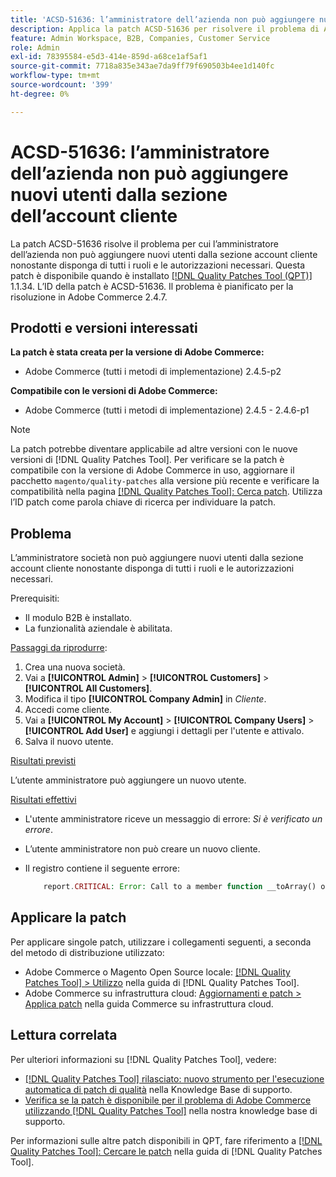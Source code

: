 ```yaml
---
title: 'ACSD-51636: l’amministratore dell’azienda non può aggiungere nuovi utenti dalla sezione dell’account cliente'
description: Applica la patch ACSD-51636 per risolvere il problema di Adobe Commerce, per cui l’amministratore dell’azienda non può aggiungere nuovi utenti dalla sezione dell’account cliente nonostante disponga di tutti i ruoli e le autorizzazioni necessari.
feature: Admin Workspace, B2B, Companies, Customer Service
role: Admin
exl-id: 78395584-e5d3-414e-859d-a68ce1af5af1
source-git-commit: 7718a835e343ae7da9ff79f690503b4ee1d140fc
workflow-type: tm+mt
source-wordcount: '399'
ht-degree: 0%

---
```


# ACSD-51636: l’amministratore dell’azienda non può aggiungere nuovi utenti dalla sezione dell’account cliente

La patch ACSD-51636 risolve il problema per cui l’amministratore dell’azienda non può aggiungere nuovi utenti dalla sezione account cliente nonostante disponga di tutti i ruoli e le autorizzazioni necessari. Questa patch è disponibile quando è installato [[!DNL Quality Patches Tool (QPT)]](/help/announcements/adobe-commerce-announcements/magento-quality-patches-released-new-tool-to-self-serve-quality-patches.md) 1.1.34. L’ID della patch è ACSD-51636. Il problema è pianificato per la risoluzione in Adobe Commerce 2.4.7.

## Prodotti e versioni interessati

**La patch è stata creata per la versione di Adobe Commerce:**

* Adobe Commerce (tutti i metodi di implementazione) 2.4.5-p2

**Compatibile con le versioni di Adobe Commerce:**

* Adobe Commerce (tutti i metodi di implementazione) 2.4.5 - 2.4.6-p1

>[!NOTE]
>
>La patch potrebbe diventare applicabile ad altre versioni con le nuove versioni di [!DNL Quality Patches Tool]. Per verificare se la patch è compatibile con la versione di Adobe Commerce in uso, aggiornare il pacchetto `magento/quality-patches` alla versione più recente e verificare la compatibilità nella pagina [[!DNL Quality Patches Tool]: Cerca patch](https://experienceleague.adobe.com/tools/commerce-quality-patches/index.html). Utilizza l’ID patch come parola chiave di ricerca per individuare la patch.

## Problema

L’amministratore società non può aggiungere nuovi utenti dalla sezione account cliente nonostante disponga di tutti i ruoli e le autorizzazioni necessari.

Prerequisiti:

* Il modulo B2B è installato.
* La funzionalità aziendale è abilitata.

<u>Passaggi da riprodurre</u>:

1. Crea una nuova società.
1. Vai a **[!UICONTROL Admin]** > **[!UICONTROL Customers]** > **[!UICONTROL All Customers]**.
1. Modifica il tipo **[!UICONTROL Company Admin]** in *Cliente*.
1. Accedi come cliente.
1. Vai a **[!UICONTROL My Account]** > **[!UICONTROL Company Users]** > **[!UICONTROL Add User]** e aggiungi i dettagli per l&#39;utente e attivalo.
1. Salva il nuovo utente.

<u>Risultati previsti</u>

L’utente amministratore può aggiungere un nuovo utente.

<u>Risultati effettivi</u>

* L&#39;utente amministratore riceve un messaggio di errore: *Si è verificato un errore*.
* L’utente amministratore non può creare un nuovo cliente.
* Il registro contiene il seguente errore:

  ```PHP
      report.CRITICAL: Error: Call to a member function __toArray() on null in app/code/Magento/LoginAsCustomerLogging/Observer/LogSaveCustomerObserver.php:123
  ```

## Applicare la patch

Per applicare singole patch, utilizzare i collegamenti seguenti, a seconda del metodo di distribuzione utilizzato:

* Adobe Commerce o Magento Open Source locale: [[!DNL Quality Patches Tool] > Utilizzo](<https://experienceleague.adobe.com/docs/commerce-operations/tools/quality-patches-tool/usage.html>) nella guida di [!DNL Quality Patches Tool].
* Adobe Commerce su infrastruttura cloud: [Aggiornamenti e patch > Applica patch](https://experienceleague.adobe.com/docs/commerce-cloud-service/user-guide/develop/upgrade/apply-patches.html) nella guida Commerce su infrastruttura cloud.

## Lettura correlata

Per ulteriori informazioni su [!DNL Quality Patches Tool], vedere:

* [[!DNL Quality Patches Tool] rilasciato: nuovo strumento per l&#39;esecuzione automatica di patch di qualità](/help/announcements/adobe-commerce-announcements/magento-quality-patches-released-new-tool-to-self-serve-quality-patches.md) nella Knowledge Base di supporto.
* [Verifica se la patch è disponibile per il problema di Adobe Commerce utilizzando  [!DNL Quality Patches Tool]](/help/support-tools/patches-available-in-qpt-tool/check-patch-for-magento-issue-with-magento-quality-patches.md) nella nostra knowledge base di supporto.

Per informazioni sulle altre patch disponibili in QPT, fare riferimento a [[!DNL Quality Patches Tool]: Cercare le patch](<https://experienceleague.adobe.com/tools/commerce-quality-patches/index.html>) nella guida di [!DNL Quality Patches Tool].

